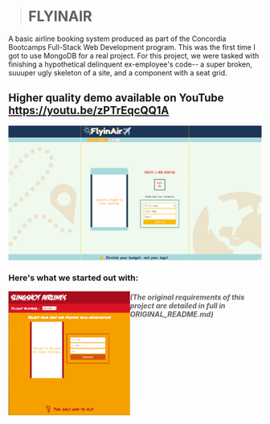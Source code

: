 > # FLYINAIR

A basic airline booking system produced as part of the Concordia Bootcamps Full-Stack Web Development program. This was the first time I got to use MongoDB for a real project. For this project, we were tasked with finishing a hypothetical delinquent ex-employee's code-- a super broken, suuuper ugly skeleton of a site, and a component with a seat grid.

## Higher quality demo available on YouTube https://youtu.be/zPTrEqcQQ1A

![flyinair gif](/readme_images/04-flyinair.gif)

### Here's what we started out with:

<img src='./readme_images/seat-select.png' style='float:left;width:48%' />

> ##### (The original requirements of this project are detailed in full in ORIGINAL_README.md)
